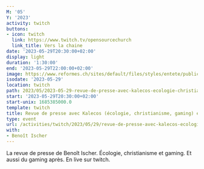 ```yaml
---
M: '05'
Y: '2023'
activity: twitch
buttons:
- icon: twitch
  link: https://www.twitch.tv/opensourcechurch
  link_title: Vers la chaine
date: '2023-05-29T20:30:00+02:00'
display: light
duration: '1:30:00'
end: '2023-05-29T22:00:00+02:00'
image: https://www.reformes.ch/sites/default/files/styles/entete/public/data/images/comm/257/Beno%C3%AEt%20Ischer.jpg
isodate: '2023-05-29'
location: twitch
path: 2023/05/2023-05-29-revue-de-presse-avec-kalecos-ecologie-christianisme-gaming-et-gaming.md
start: '2023-05-29T20:30:00+02:00'
start-unix: 1685385000.0
template: twitch
title: Revue de presse avec Kalecos (écologie, christianisme, gaming) et gaming
type: event
url: /activities/twitch/2023/05/29/revue-de-presse-avec-kalecos-ecologie-christianisme-gaming-et-gaming
with:
- Benoît Ischer
---
```

La revue de presse de Benoît Ischer. Écologie, christianisme et gaming. Et aussi du gaming après. En live sur twitch.